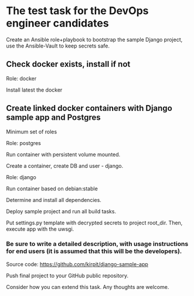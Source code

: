 
# The test task for the DevOps engineer candidates

Create an Ansible role+playbook to bootstrap the sample Django project, use the Ansible-Vault to keep secrets safe.

## Check docker exists, install if not

Role: docker

Install latest the docker

## Create linked docker containers with Django sample app and Postgres
Minimum set of roles

Role: postgres

Run container with persistent volume mounted.

Create a container, create DB and user - django.

Role: django

Run container based on debian:stable

Determine and install all dependencies. 

Deploy sample project and run all build tasks. 

Put settings.py template with decrypted secrets to project root_dir.
Then, execute app with the uwsgi.

### Be sure to write a detailed description, with usage instructions for end users (it is assumed that this will be the developers).

Source code: https://github.com/kirpit/django-sample-app

Push final project to your GitHub public repository.

Consider how you can extend this task. Any thoughts are welcome.


